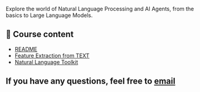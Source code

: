 Explore the world of Natural Language Processing and AI Agents, from the basics to Large Language Models.


## 📂 Course content
- [README](README.md)
- [Feature Extraction from TEXT](FeatureExtraction_from_TEXT.md)
- [Natural Language Toolkit](NaturalLanguageToolkit.md)

## If you have any questions, feel free to [email](vamshi.430@gmail.com)

